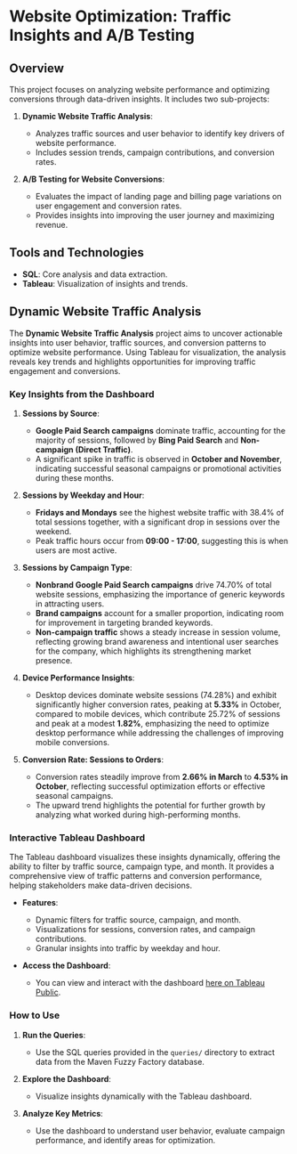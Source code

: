 # Website Optimization: Traffic Insights and A/B Testing

## Overview
This project focuses on analyzing website performance and optimizing conversions through data-driven insights. It includes two sub-projects:

1. **Dynamic Website Traffic Analysis**:
   - Analyzes traffic sources and user behavior to identify key drivers of website performance.
   - Includes session trends, campaign contributions, and conversion rates.

2. **A/B Testing for Website Conversions**:
   - Evaluates the impact of landing page and billing page variations on user engagement and conversion rates.
   - Provides insights into improving the user journey and maximizing revenue.


## Tools and Technologies
- **SQL**: Core analysis and data extraction.
- **Tableau**: Visualization of insights and trends.

## Dynamic Website Traffic Analysis

The **Dynamic Website Traffic Analysis** project aims to uncover actionable insights into user behavior, traffic sources, and conversion patterns to optimize website performance. Using Tableau for visualization, the analysis reveals key trends and highlights opportunities for improving traffic engagement and conversions.

### Key Insights from the Dashboard

1. **Sessions by Source**:
   - **Google Paid Search campaigns** dominate traffic, accounting for the majority of sessions, followed by **Bing Paid Search** and **Non-campaign (Direct Traffic)**.
   - A significant spike in traffic is observed in **October and November**, indicating successful seasonal campaigns or promotional activities during these months.

2. **Sessions by Weekday and Hour**:
   - **Fridays and Mondays** see the highest website traffic with 38.4% of total sessions together, with a significant drop in sessions over the weekend.
   - Peak traffic hours occur from **09:00 - 17:00**, suggesting this is when users are most active.

3. **Sessions by Campaign Type**:  
   - **Nonbrand Google Paid Search campaigns** drive 74.70% of total website sessions, emphasizing the importance of generic keywords in attracting users.  
   - **Brand campaigns** account for a smaller proportion, indicating room for improvement in targeting branded keywords.  
   - **Non-campaign traffic** shows a steady increase in session volume, reflecting growing brand awareness and intentional user searches for the company, which highlights its strengthening market presence.


4. **Device Performance Insights**:
   - Desktop devices dominate website sessions (74.28%) and exhibit significantly higher conversion rates, peaking at **5.33%** in October, compared to mobile devices, which contribute 25.72% of sessions and peak at a modest **1.82%**, emphasizing the need to optimize desktop performance while addressing the challenges of improving mobile conversions.

5. **Conversion Rate: Sessions to Orders**:
   - Conversion rates steadily improve from **2.66% in March** to **4.53% in October**, reflecting successful optimization efforts or effective seasonal campaigns.
   - The upward trend highlights the potential for further growth by analyzing what worked during high-performing months.

### Interactive Tableau Dashboard

The Tableau dashboard visualizes these insights dynamically, offering the ability to filter by traffic source, campaign type, and month. It provides a comprehensive view of traffic patterns and conversion performance, helping stakeholders make data-driven decisions.

- **Features**:
  - Dynamic filters for traffic source, campaign, and month.
  - Visualizations for sessions, conversion rates, and campaign contributions.
  - Granular insights into traffic by weekday and hour.

- **Access the Dashboard**:
  - You can view and interact with the dashboard [here on Tableau Public](https://public.tableau.com/views/WebsiteTrafficAnalysisDashboard_17380843709380/Dashboard1?:language=en-US&:sid=&:redirect=auth&:display_count=n&:origin=viz_share_link).

### How to Use
1. **Run the Queries**:
   - Use the SQL queries provided in the `queries/` directory to extract data from the Maven Fuzzy Factory database.

2. **Explore the Dashboard**:
   - Visualize insights dynamically with the Tableau dashboard.

3. **Analyze Key Metrics**:
   - Use the dashboard to understand user behavior, evaluate campaign performance, and identify areas for optimization.
